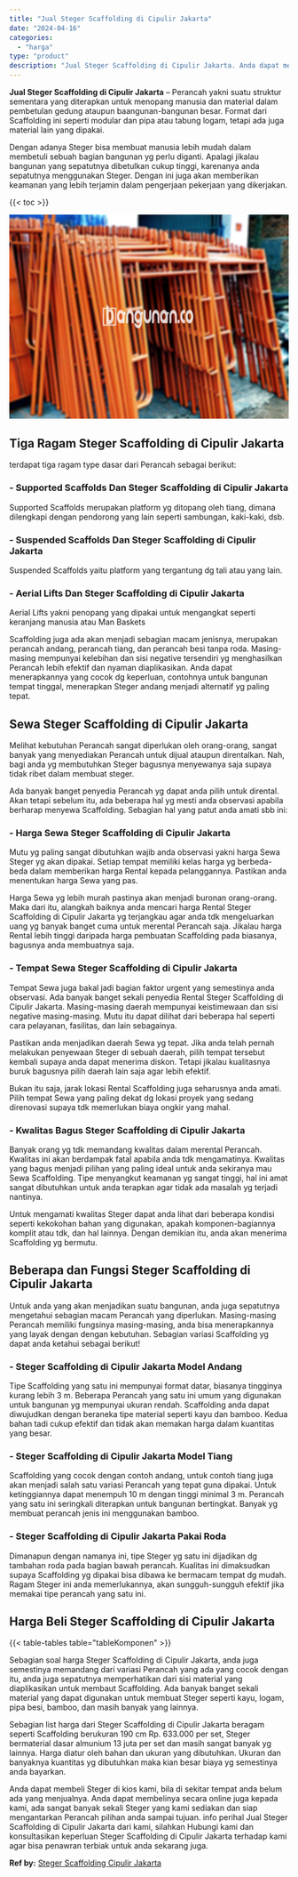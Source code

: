 ```yaml
---
title: "Jual Steger Scaffolding di Cipulir Jakarta"
date: "2024-04-16"
categories: 
  - "harga"
type: "product"
description: "Jual Steger Scaffolding di Cipulir Jakarta. Anda dapat membeli Steger di kios kami, bila di sekitar tempat anda belum ada yang menjualnya. Anda dapat membeli..."
---
```


**Jual Steger Scaffolding di Cipulir Jakarta** – Perancah yakni suatu struktur sementara yang diterapkan untuk menopang manusia dan material dalam pembetulan gedung ataupun baangunan-bangunan besar. Format dari Scaffolding ini seperti modular dan pipa atau tabung logam, tetapi ada juga material lain yang dipakai.

Dengan adanya Steger bisa membuat manusia lebih mudah dalam membetuli sebuah bagian bangunan yg perlu diganti. Apalagi jikalau bangunan yang sepatutnya dibetulkan cukup tinggi, karenanya anda sepatutnya menggunakan Steger. Dengan ini juga akan memberikan keamanan yang lebih terjamin dalam pengerjaan pekerjaan yang dikerjakan.

{{< toc >}}

![Jual Steger Scaffolding di Cipulir Jakarta](/images/sewa-scaffolding-steger-06.png)

## Tiga Ragam Steger Scaffolding di Cipulir Jakarta

terdapat tiga ragam type dasar dari Perancah sebagai berikut:

### \- Supported Scaffolds Dan Steger Scaffolding di Cipulir Jakarta

Supported Scaffolds merupakan platform yg ditopang oleh tiang, dimana dilengkapi dengan pendorong yang lain seperti sambungan, kaki-kaki, dsb.

### \- Suspended Scaffolds Dan Steger Scaffolding di Cipulir Jakarta

Suspended Scaffolds yaitu platform yang tergantung dg tali atau yang lain.

### \- Aerial Lifts Dan Steger Scaffolding di Cipulir Jakarta

Aerial Lifts yakni penopang yang dipakai untuk mengangkat seperti keranjang manusia atau Man Baskets

Scaffolding juga ada akan menjadi sebagian macam jenisnya, merupakan perancah andang, perancah tiang, dan perancah besi tanpa roda. Masing-masing mempunyai kelebihan dan sisi negative tersendiri yg menghasilkan Perancah lebih efektif dan nyaman diaplikasikan. Anda dapat menerapkannya yang cocok dg keperluan, contohnya untuk bangunan tempat tinggal, menerapkan Steger andang menjadi alternatif yg paling tepat.

## Sewa Steger Scaffolding di Cipulir Jakarta

Melihat kebutuhan Perancah sangat diperlukan oleh orang-orang, sangat banyak yang menyediakan Perancah untuk dijual ataupun direntalkan. Nah, bagi anda yg membutuhkan Steger bagusnya menyewanya saja supaya tidak ribet dalam membuat steger.

Ada banyak banget penyedia Perancah yg dapat anda pilih untuk dirental. Akan tetapi sebelum itu, ada beberapa hal yg mesti anda observasi apabila berharap menyewa Scaffolding. Sebagian hal yang patut anda amati sbb ini:

### \- Harga Sewa Steger Scaffolding di Cipulir Jakarta

Mutu yg paling sangat dibutuhkan wajib anda observasi yakni harga Sewa Steger yg akan dipakai. Setiap tempat memiliki kelas harga yg berbeda-beda dalam memberikan harga Rental kepada pelanggannya. Pastikan anda menentukan harga Sewa yang pas.

Harga Sewa yg lebih murah pastinya akan menjadi buronan orang-orang. Maka dari itu, alangkah baiknya anda mencari harga Rental Steger Scaffolding di Cipulir Jakarta yg terjangkau agar anda tdk mengeluarkan uang yg banyak banget cuma untuk merental Perancah saja. Jikalau harga Rental lebih tinggi daripada harga pembuatan Scaffolding pada biasanya, bagusnya anda membuatnya saja.

### \- Tempat Sewa Steger Scaffolding di Cipulir Jakarta

Tempat Sewa juga bakal jadi bagian faktor urgent yang semestinya anda observasi. Ada banyak banget sekali penyedia Rental Steger Scaffolding di Cipulir Jakarta. Masing-masing daerah mempunyai keistimewaan dan sisi negative masing-masing. Mutu itu dapat dilihat dari beberapa hal seperti cara pelayanan, fasilitas, dan lain sebagainya.

Pastikan anda menjadikan daerah Sewa yg tepat. Jika anda telah pernah melakukan penyewaan Steger di sebuah daerah, pilih tempat tersebut kembali supaya anda dapat menerima diskon. Tetapi jikalau kualitasnya buruk bagusnya pilih daerah lain saja agar lebih efektif.

Bukan itu saja, jarak lokasi Rental Scaffolding juga seharusnya anda amati. Pilih tempat Sewa yang paling dekat dg lokasi proyek yang sedang direnovasi supaya tdk memerlukan biaya ongkir yang mahal.

### \- Kwalitas Bagus Steger Scaffolding di Cipulir Jakarta

Banyak orang yg tdk memandang kwalitas dalam merental Perancah. Kwalitas ini akan berdampak fatal apabila anda tdk mengamatinya. Kwalitas yang bagus menjadi pilihan yang paling ideal untuk anda sekiranya mau Sewa Scaffolding. Tipe menyangkut keamanan yg sangat tinggi, hal ini amat sangat dibutuhkan untuk anda terapkan agar tidak ada masalah yg terjadi nantinya.

Untuk mengamati kwalitas Steger dapat anda lihat dari beberapa kondisi seperti kekokohan bahan yang digunakan, apakah komponen-bagiannya komplit atau tdk, dan hal lainnya. Dengan demikian itu, anda akan menerima Scaffolding yg bermutu.

## Beberapa dan Fungsi Steger Scaffolding di Cipulir Jakarta

Untuk anda yang akan menjadikan suatu bangunan, anda juga sepatutnya mengetahui sebagian macam Perancah yang diperlukan. Masing-masing Perancah memiliki fungsinya masing-masing, anda bisa menerapkannya yang layak dengan dengan kebutuhan. Sebagian variasi Scaffolding yg dapat anda ketahui sebagai berikut!

### \- Steger Scaffolding di Cipulir Jakarta Model Andang

Tipe Scaffolding yang satu ini mempunyai format datar, biasanya tingginya kurang lebih 3 m. Beberapa Perancah yang satu ini umum yang digunakan untuk bangunan yg mempunyai ukuran rendah. Scaffolding anda dapat diwujudkan dengan beraneka tipe material seperti kayu dan bamboo. Kedua bahan tadi cukup efektif dan tidak akan memakan harga dalam kuantitas yang besar.

### \- Steger Scaffolding di Cipulir Jakarta Model Tiang

Scaffolding yang cocok dengan contoh andang, untuk contoh tiang juga akan menjadi salah satu variasi Perancah yang tepat guna dipakai. Untuk ketinggiannya dapat menempuh 10 m dengan tinggi minimal 3 m. Perancah yang satu ini seringkali diterapkan untuk bangunan bertingkat. Banyak yg membuat perancah jenis ini menggunakan bamboo.

### \- Steger Scaffolding di Cipulir Jakarta Pakai Roda

Dimanapun dengan namanya ini, tipe Steger yg satu ini dijadikan dg tambahan roda pada bagian bawah perancah. Kualitas ini dimaksudkan supaya Scaffolding yg dipakai bisa dibawa ke bermacam tempat dg mudah. Ragam Steger ini anda memerlukannya, akan sungguh-sungguh efektif jika memakai tipe perancah yang satu ini.

## Harga Beli Steger Scaffolding di Cipulir Jakarta

{{< table-tables table="tableKomponen" >}}

Sebagian soal harga Steger Scaffolding di Cipulir Jakarta, anda juga semestinya memandang dari variasi Perancah yang ada yang cocok dengan itu, anda juga sepatutnya memperhatikan dari sisi material yang diaplikasikan untuk membaut Scaffolding. Ada banyak banget sekali material yang dapat digunakan untuk membuat Steger seperti kayu, logam, pipa besi, bamboo, dan masih banyak yang lainnya.

Sebagian list harga dari Steger Scaffolding di Cipulir Jakarta beragam seperti Scaffolding berukuran 190 cm Rp. 633.000 per set, Steger bermaterial dasar almunium 13 juta per set dan masih sangat banyak yg lainnya. Harga diatur oleh bahan dan ukuran yang dibutuhkan. Ukuran dan banyaknya kuantitas yg dibutuhkan maka kian besar biaya yg semestinya anda bayarkan.

Anda dapat membeli Steger di kios kami, bila di sekitar tempat anda belum ada yang menjualnya. Anda dapat membelinya secara online juga kepada kami, ada sangat banyak sekali Steger yang kami sediakan dan siap mengantarkan Perancah pilihan anda sampai tujuan. info perihal Jual Steger Scaffolding di Cipulir Jakarta dari kami, silahkan Hubungi kami dan konsultasikan keperluan Steger Scaffolding di Cipulir Jakarta terhadap kami agar bisa penawran terbiak untuk anda sekarang juga.

**Ref by:** [Steger Scaffolding Cipulir Jakarta](https://id.wikipedia.org/wiki/Steger)

